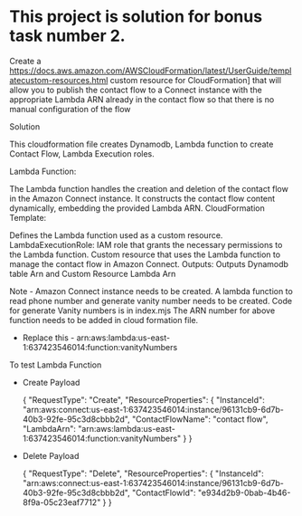 # This project is solution for bonus task number 2.
Create
a <https://docs.aws.amazon.com/AWSCloudFormation/latest/UserGuide/templatecustom-resources.html> custom resource for CloudFormation] that will allow you to
publish the contact flow to a Connect instance with the appropriate Lambda ARN
already in the contact flow so that there is no manual configuration of the flow


Solution

This cloudformation file creates Dynamodb, Lambda function to create Contact Flow, Lambda Execution roles.

Lambda Function:

The Lambda function handles the creation and deletion of the contact flow in the Amazon Connect instance.
It constructs the contact flow content dynamically, embedding the provided Lambda ARN.
CloudFormation Template:

Defines the Lambda function used as a custom resource.
LambdaExecutionRole: IAM role that grants the necessary permissions to the Lambda function.
Custom resource that uses the Lambda function to manage the contact flow in Amazon Connect.
Outputs: Outputs Dynamodb table Arn and Custom Resource Lambda Arn

Note - 
Amazon Connect instance needs to be created.
A lambda function to read phone number and generate vanity number needs to be created. Code for generate Vanity numbers is in index.mjs
The ARN number for above function needs to be added in cloud formation file.
 - Replace this - arn:aws:lambda:us-east-1:637423546014:function:vanityNumbers


To test Lambda Function 
- Create Payload

    {
        "RequestType": "Create",
        "ResourceProperties": {
            "InstanceId": "arn:aws:connect:us-east-1:637423546014:instance/96131cb9-6d7b-40b3-92fe-95c3d8cbbb2d",
            "ContactFlowName": "contact flow",
            "LambdaArn": "arn:aws:lambda:us-east-1:637423546014:function:vanityNumbers"
        }
    }

- Delete Payload

    {
        "RequestType": "Delete",
        "ResourceProperties": {
            "InstanceId": "arn:aws:connect:us-east-1:637423546014:instance/96131cb9-6d7b-40b3-92fe-95c3d8cbbb2d",
            "ContactFlowId": "e934d2b9-0bab-4b46-8f9a-05c23eaf7712"
        }
    }